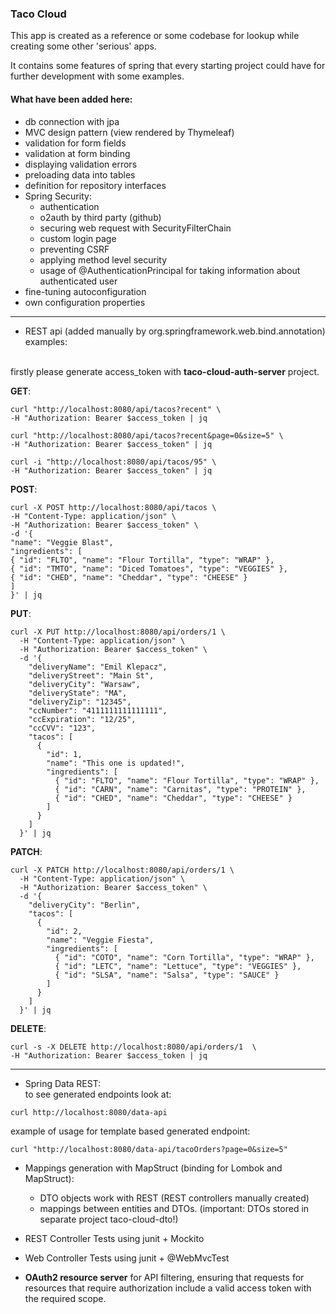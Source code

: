 ### Taco Cloud

This app is created as a reference or some codebase for lookup
while creating some other 'serious' apps.

It contains some features of spring that every starting project could
have for further development with some examples.

#### What have been added here:

* db connection with jpa
* MVC design pattern (view rendered by Thymeleaf)
* validation for form fields
* validation at form binding
* displaying validation errors
* preloading data into tables
* definition for repository interfaces
* Spring Security:
    * authentication
    * o2auth by third party (github)
    * securing web request with SecurityFilterChain
    * custom login page
    * preventing CSRF
    * applying method level security
    * usage of @AuthenticationPrincipal for taking information about authenticated user
* fine-tuning autoconfiguration
* own configuration properties

---
* REST api (added manually by org.springframework.web.bind.annotation) <br>
  examples: <br><br> 

firstly please generate access_token with **taco-cloud-auth-server** project.

<b>GET</b>:
```
curl "http://localhost:8080/api/tacos?recent" \
-H "Authorization: Bearer $access_token | jq
```

```
curl "http://localhost:8080/api/tacos?recent&page=0&size=5" \
-H "Authorization: Bearer $access_token" | jq
``` 

```
curl -i "http://localhost:8080/api/tacos/95" \
-H "Authorization: Bearer $access_token" | jq
``` 

<b>POST</b>:
```
curl -X POST http://localhost:8080/api/tacos \
-H "Content-Type: application/json" \
-H "Authorization: Bearer $access_token" \
-d '{
"name": "Veggie Blast",
"ingredients": [
{ "id": "FLTO", "name": "Flour Tortilla", "type": "WRAP" },
{ "id": "TMTO", "name": "Diced Tomatoes", "type": "VEGGIES" },
{ "id": "CHED", "name": "Cheddar", "type": "CHEESE" }
]
}' | jq
 ``` 

<b>PUT</b>:
```
curl -X PUT http://localhost:8080/api/orders/1 \
  -H "Content-Type: application/json" \
  -H "Authorization: Bearer $access_token" \
  -d '{
    "deliveryName": "Emil Klepacz",
    "deliveryStreet": "Main St",
    "deliveryCity": "Warsaw",
    "deliveryState": "MA",
    "deliveryZip": "12345",
    "ccNumber": "4111111111111111",
    "ccExpiration": "12/25",
    "ccCVV": "123",
    "tacos": [
      {
        "id": 1,
        "name": "This one is updated!",
        "ingredients": [
          { "id": "FLTO", "name": "Flour Tortilla", "type": "WRAP" },
          { "id": "CARN", "name": "Carnitas", "type": "PROTEIN" },
          { "id": "CHED", "name": "Cheddar", "type": "CHEESE" }
        ]
      }
    ]
  }' | jq
```

<b>PATCH</b>:
```
curl -X PATCH http://localhost:8080/api/orders/1 \
  -H "Content-Type: application/json" \
  -H "Authorization: Bearer $access_token" \
  -d '{
    "deliveryCity": "Berlin",
    "tacos": [
      {
        "id": 2,
        "name": "Veggie Fiesta",
        "ingredients": [
          { "id": "COTO", "name": "Corn Tortilla", "type": "WRAP" },
          { "id": "LETC", "name": "Lettuce", "type": "VEGGIES" },
          { "id": "SLSA", "name": "Salsa", "type": "SAUCE" }
        ]
      }
    ]
  }' | jq
```

<b>DELETE</b>:
```
curl -s -X DELETE http://localhost:8080/api/orders/1  \
-H "Authorization: Bearer $access_token | jq
```

---

* Spring Data REST: <br>
  to see generated endpoints look at:

```
curl http://localhost:8080/data-api
```

example of usage for template based generated endpoint:
```
curl "http://localhost:8080/data-api/tacoOrders?page=0&size=5"
```

* Mappings generation with MapStruct (binding for Lombok and MapStruct):
    * DTO objects work with REST (REST controllers manually created) 
    * mappings between entities and DTOs. (important: DTOs stored in separate project taco-cloud-dto!)
* REST Controller Tests using junit + Mockito
* Web Controller Tests using junit + @WebMvcTest

* **OAuth2 resource server** for API filtering, ensuring that
  requests for resources that require authorization include a valid access token with the
  required scope. 